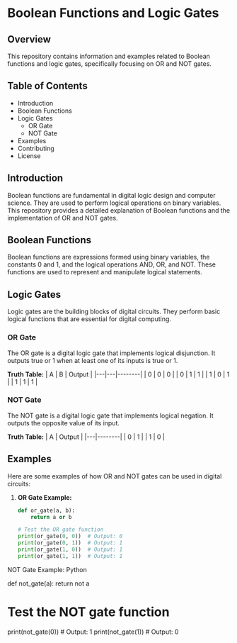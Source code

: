 # Boolean Functions and Logic Gates

## Overview
This repository contains information and examples related to Boolean functions and logic gates, specifically focusing on OR and NOT gates.

## Table of Contents
- Introduction
- Boolean Functions
- Logic Gates
  - OR Gate
  - NOT Gate
- Examples
- Contributing
- License

## Introduction
Boolean functions are fundamental in digital logic design and computer science. They are used to perform logical operations on binary variables. This repository provides a detailed explanation of Boolean functions and the implementation of OR and NOT gates.

## Boolean Functions
Boolean functions are expressions formed using binary variables, the constants 0 and 1, and the logical operations AND, OR, and NOT. These functions are used to represent and manipulate logical statements.

## Logic Gates
Logic gates are the building blocks of digital circuits. They perform basic logical functions that are essential for digital computing.

### OR Gate
The OR gate is a digital logic gate that implements logical disjunction. It outputs true or 1 when at least one of its inputs is true or 1.

**Truth Table:**
| A | B | Output |
|---|---|--------|
| 0 | 0 |   0    |
| 0 | 1 |   1    |
| 1 | 0 |   1    |
| 1 | 1 |   1    |

### NOT Gate
The NOT gate is a digital logic gate that implements logical negation. It outputs the opposite value of its input.

**Truth Table:**
| A | Output |
|---|--------|
| 0 |   1    |
| 1 |   0    |

## Examples
Here are some examples of how OR and NOT gates can be used in digital circuits:

1. **OR Gate Example:**
   ```python
   def or_gate(a, b):
       return a or b

   # Test the OR gate function
   print(or_gate(0, 0))  # Output: 0
   print(or_gate(0, 1))  # Output: 1
   print(or_gate(1, 0))  # Output: 1
   print(or_gate(1, 1))  # Output: 1

 NOT Gate Example:
Python

def not_gate(a):
    return not a

# Test the NOT gate function
print(not_gate(0))  # Output: 1
print(not_gate(1))  # Output: 0
